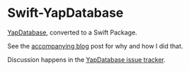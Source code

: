 # Swift-YapDatabase

[YapDatabase](https://github.com/yapstudios/YapDatabase), converted to a Swift Package.

See the [accompanying blog](https://www.vanille.de/blog/2020-spmifying-yapdatabase/) post for why and how I did that.

Discussion happens in the [YapDatabase issue tracker](https://github.com/yapstudios/YapDatabase/issues/497).
